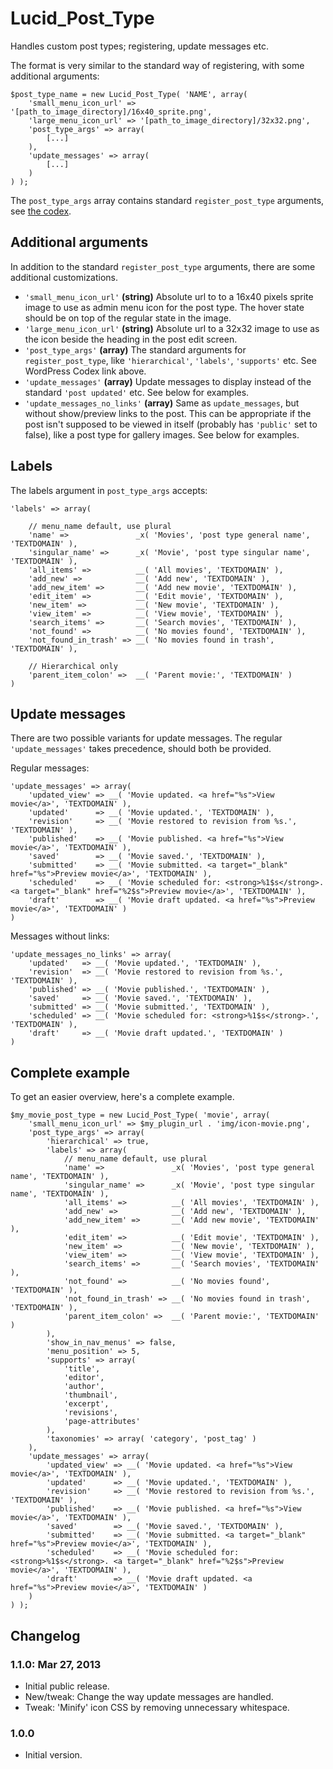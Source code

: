# Lucid\_Post\_Type

Handles custom post types; registering, update messages etc.

The format is very similar to the standard way of registering, with some additional arguments:

	$post_type_name = new Lucid_Post_Type( 'NAME', array(
		'small_menu_icon_url' => '[path_to_image_directory]/16x40_sprite.png',
		'large_menu_icon_url' => '[path_to_image_directory]/32x32.png',
		'post_type_args' => array(
			[...]
		),
		'update_messages' => array(
			[...]
		)
	) );

The `post_type_args` array contains standard `register_post_type` arguments, see [the codex](http://codex.wordpress.org/Function_Reference/register_post_type#Arguments).

## Additional arguments

In addition to the standard `register_post_type` arguments, there are some additional customizations.

* `'small_menu_icon_url'` **(string)** Absolute url to to a 16x40 pixels sprite image to use as admin menu icon for the post type. The hover state should be on top of the regular state in the image.
* `'large_menu_icon_url'` **(string)** Absolute url to a 32x32 image to use as the icon beside the heading in the post edit screen.
* `'post_type_args'` **(array)** The standard arguments for `register_post_type`, like `'hierarchical'`, `'labels'`, `'supports'` etc. See WordPress Codex link above.
* `'update_messages'` **(array)** Update messages to display instead of the standard `'post updated'` etc. See below for examples.
* `'update_messages_no_links'` **(array)** Same as `update_messages`, but without show/preview links to the post. This can be appropriate if the post isn't supposed to be viewed in itself (probably has `'public'` set to false), like a post type for gallery images. See below for examples.

## Labels

The labels argument in `post_type_args` accepts:

	'labels' => array(

		// menu_name default, use plural
		'name' =>               _x( 'Movies', 'post type general name', 'TEXTDOMAIN' ),
		'singular_name' =>      _x( 'Movie', 'post type singular name', 'TEXTDOMAIN' ),
		'all_items' =>          __( 'All movies', 'TEXTDOMAIN' ),
		'add_new' =>            __( 'Add new', 'TEXTDOMAIN' ),
		'add_new_item' =>       __( 'Add new movie', 'TEXTDOMAIN' ),
		'edit_item' =>          __( 'Edit movie', 'TEXTDOMAIN' ),
		'new_item' =>           __( 'New movie', 'TEXTDOMAIN' ),
		'view_item' =>          __( 'View movie', 'TEXTDOMAIN' ),
		'search_items' =>       __( 'Search movies', 'TEXTDOMAIN' ),
		'not_found' =>          __( 'No movies found', 'TEXTDOMAIN' ),
		'not_found_in_trash' => __( 'No movies found in trash', 'TEXTDOMAIN' ),

		// Hierarchical only
		'parent_item_colon' =>  __( 'Parent movie:', 'TEXTDOMAIN' )
	)

## Update messages

There are two possible variants for update messages. The regular `'update_messages'` takes precedence, should both be provided.

Regular messages:

	'update_messages' => array(
		'updated_view' => __( 'Movie updated. <a href="%s">View movie</a>', 'TEXTDOMAIN' ),
		'updated'      => __( 'Movie updated.', 'TEXTDOMAIN' ),
		'revision'     => __( 'Movie restored to revision from %s.', 'TEXTDOMAIN' ),
		'published'    => __( 'Movie published. <a href="%s">View movie</a>', 'TEXTDOMAIN' ),
		'saved'        => __( 'Movie saved.', 'TEXTDOMAIN' ),
		'submitted'    => __( 'Movie submitted. <a target="_blank" href="%s">Preview movie</a>', 'TEXTDOMAIN' ),
		'scheduled'    => __( 'Movie scheduled for: <strong>%1$s</strong>. <a target="_blank" href="%2$s">Preview movie</a>', 'TEXTDOMAIN' ),
		'draft'        => __( 'Movie draft updated. <a href="%s">Preview movie</a>', 'TEXTDOMAIN' )
	)

Messages without links:

	'update_messages_no_links' => array(
		'updated'   => __( 'Movie updated.', 'TEXTDOMAIN' ),
		'revision'  => __( 'Movie restored to revision from %s.', 'TEXTDOMAIN' ),
		'published' => __( 'Movie published.', 'TEXTDOMAIN' ),
		'saved'     => __( 'Movie saved.', 'TEXTDOMAIN' ),
		'submitted' => __( 'Movie submitted.', 'TEXTDOMAIN' ),
		'scheduled' => __( 'Movie scheduled for: <strong>%1$s</strong>.', 'TEXTDOMAIN' ),
		'draft'     => __( 'Movie draft updated.', 'TEXTDOMAIN' )
	)

## Complete example

To get an easier overview, here's a complete example.

	$my_movie_post_type = new Lucid_Post_Type( 'movie', array(
		'small_menu_icon_url' => $my_plugin_url . 'img/icon-movie.png',
		'post_type_args' => array(
			'hierarchical' => true,
			'labels' => array(
				// menu_name default, use plural
				'name' =>               _x( 'Movies', 'post type general name', 'TEXTDOMAIN' ),
				'singular_name' =>      _x( 'Movie', 'post type singular name', 'TEXTDOMAIN' ),
				'all_items' =>          __( 'All movies', 'TEXTDOMAIN' ),
				'add_new' =>            __( 'Add new', 'TEXTDOMAIN' ),
				'add_new_item' =>       __( 'Add new movie', 'TEXTDOMAIN' ),
				'edit_item' =>          __( 'Edit movie', 'TEXTDOMAIN' ),
				'new_item' =>           __( 'New movie', 'TEXTDOMAIN' ),
				'view_item' =>          __( 'View movie', 'TEXTDOMAIN' ),
				'search_items' =>       __( 'Search movies', 'TEXTDOMAIN' ),
				'not_found' =>          __( 'No movies found', 'TEXTDOMAIN' ),
				'not_found_in_trash' => __( 'No movies found in trash', 'TEXTDOMAIN' ),
				'parent_item_colon' =>  __( 'Parent movie:', 'TEXTDOMAIN' )
			),
			'show_in_nav_menus' => false,
			'menu_position' => 5,
			'supports' => array(
				'title',
				'editor',
				'author',
				'thumbnail',
				'excerpt',
				'revisions',
				'page-attributes'
			),
			'taxonomies' => array( 'category', 'post_tag' )
		),
		'update_messages' => array(
			'updated_view' => __( 'Movie updated. <a href="%s">View movie</a>', 'TEXTDOMAIN' ),
			'updated'      => __( 'Movie updated.', 'TEXTDOMAIN' ),
			'revision'     => __( 'Movie restored to revision from %s.', 'TEXTDOMAIN' ),
			'published'    => __( 'Movie published. <a href="%s">View movie</a>', 'TEXTDOMAIN' ),
			'saved'        => __( 'Movie saved.', 'TEXTDOMAIN' ),
			'submitted'    => __( 'Movie submitted. <a target="_blank" href="%s">Preview movie</a>', 'TEXTDOMAIN' ),
			'scheduled'    => __( 'Movie scheduled for: <strong>%1$s</strong>. <a target="_blank" href="%2$s">Preview movie</a>', 'TEXTDOMAIN' ),
			'draft'        => __( 'Movie draft updated. <a href="%s">Preview movie</a>', 'TEXTDOMAIN' )
		)
	) );

## Changelog

### 1.1.0: Mar 27, 2013

* Initial public release.
* New/tweak: Change the way update messages are handled.
* Tweak: 'Minify' icon CSS by removing unnecessary whitespace.

### 1.0.0

* Initial version.